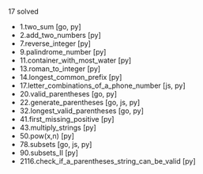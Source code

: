 17 solved

- 1.two_sum [go, py]
- 2.add_two_numbers [py]
- 7.reverse_integer [py]
- 9.palindrome_number [py]
- 11.container_with_most_water [py]
- 13.roman_to_integer [py]
- 14.longest_common_prefix [py]
- 17.letter_combinations_of_a_phone_number [js, py]
- 20.valid_parentheses [go, py]
- 22.generate_parentheses [go, js, py]
- 32.longest_valid_parentheses [go, py]
- 41.first_missing_positive [py]
- 43.multiply_strings [py]
- 50.pow(x,n) [py]
- 78.subsets [go, js, py]
- 90.subsets_II [py]
- 2116.check_if_a_parentheses_string_can_be_valid [py]
